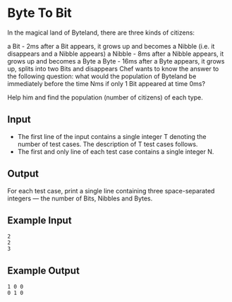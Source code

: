 # Byte To Bit

In the magical land of Byteland, there are three kinds of citizens:

a Bit - 2ms after a Bit appears, it grows up and becomes a Nibble (i.e. it disappears and a Nibble appears)
a Nibble - 8ms after a Nibble appears, it grows up and becomes a Byte
a Byte - 16ms after a Byte appears, it grows up, splits into two Bits and disappears
Chef wants to know the answer to the following question: what would the population of Byteland be immediately before the time Nms if only 1 Bit appeared at time 0ms?

Help him and find the population (number of citizens) of each type.

## Input

- The first line of the input contains a single integer T denoting the number of test cases. The description of T test cases follows.
- The first and only line of each test case contains a single integer N.

## Output

For each test case, print a single line containing three space-separated integers — the number of Bits, Nibbles and Bytes.


## Example Input

```
2
2
3
```

## Example Output

```
1 0 0
0 1 0
```
